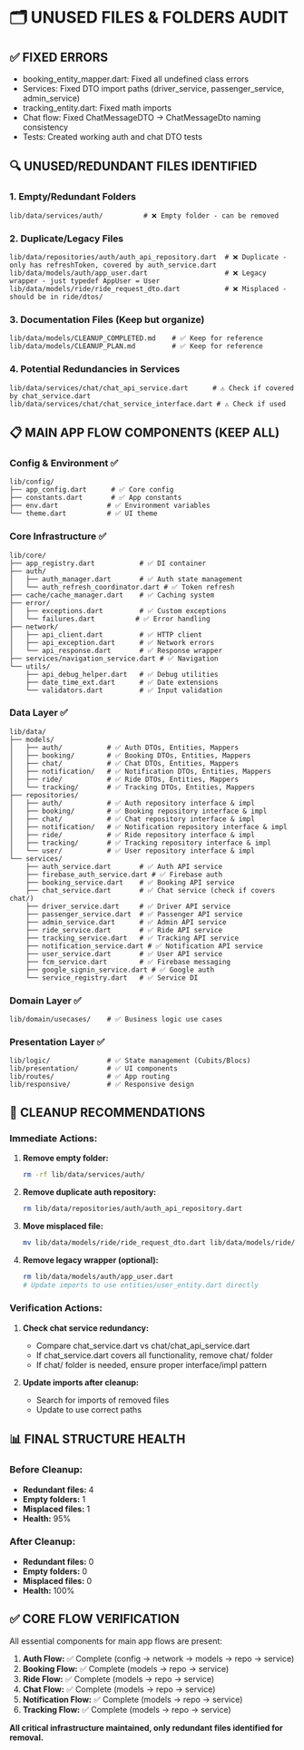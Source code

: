 # 🗂️ UNUSED FILES & FOLDERS AUDIT

## ✅ FIXED ERRORS
- booking_entity_mapper.dart: Fixed all undefined class errors
- Services: Fixed DTO import paths (driver_service, passenger_service, admin_service)
- tracking_entity.dart: Fixed math imports
- Chat flow: Fixed ChatMessageDTO → ChatMessageDto naming consistency
- Tests: Created working auth and chat DTO tests

## 🔍 UNUSED/REDUNDANT FILES IDENTIFIED

### 1. Empty/Redundant Folders
```
lib/data/services/auth/          # ❌ Empty folder - can be removed
```

### 2. Duplicate/Legacy Files
```
lib/data/repositories/auth/auth_api_repository.dart  # ❌ Duplicate - only has refreshToken, covered by auth_service.dart
lib/data/models/auth/app_user.dart                   # ❌ Legacy wrapper - just typedef AppUser = User
lib/data/models/ride/ride_request_dto.dart           # ❌ Misplaced - should be in ride/dtos/
```

### 3. Documentation Files (Keep but organize)
```
lib/data/models/CLEANUP_COMPLETED.md    # ✅ Keep for reference
lib/data/models/CLEANUP_PLAN.md         # ✅ Keep for reference
```

### 4. Potential Redundancies in Services
```
lib/data/services/chat/chat_api_service.dart      # ⚠️ Check if covered by chat_service.dart
lib/data/services/chat/chat_service_interface.dart # ⚠️ Check if used
```

## 📋 MAIN APP FLOW COMPONENTS (KEEP ALL)

### Config & Environment ✅
```
lib/config/
├── app_config.dart      # ✅ Core config
├── constants.dart       # ✅ App constants  
├── env.dart            # ✅ Environment variables
└── theme.dart          # ✅ UI theme
```

### Core Infrastructure ✅
```
lib/core/
├── app_registry.dart           # ✅ DI container
├── auth/
│   ├── auth_manager.dart       # ✅ Auth state management
│   └── auth_refresh_coordinator.dart # ✅ Token refresh
├── cache/cache_manager.dart    # ✅ Caching system
├── error/
│   ├── exceptions.dart         # ✅ Custom exceptions
│   └── failures.dart          # ✅ Error handling
├── network/
│   ├── api_client.dart         # ✅ HTTP client
│   ├── api_exception.dart      # ✅ Network errors
│   └── api_response.dart       # ✅ Response wrapper
├── services/navigation_service.dart # ✅ Navigation
└── utils/
    ├── api_debug_helper.dart   # ✅ Debug utilities
    ├── date_time_ext.dart      # ✅ Date extensions
    └── validators.dart         # ✅ Input validation
```

### Data Layer ✅
```
lib/data/
├── models/
│   ├── auth/           # ✅ Auth DTOs, Entities, Mappers
│   ├── booking/        # ✅ Booking DTOs, Entities, Mappers
│   ├── chat/           # ✅ Chat DTOs, Entities, Mappers
│   ├── notification/   # ✅ Notification DTOs, Entities, Mappers
│   ├── ride/           # ✅ Ride DTOs, Entities, Mappers
│   └── tracking/       # ✅ Tracking DTOs, Entities, Mappers
├── repositories/
│   ├── auth/           # ✅ Auth repository interface & impl
│   ├── booking/        # ✅ Booking repository interface & impl
│   ├── chat/           # ✅ Chat repository interface & impl
│   ├── notification/   # ✅ Notification repository interface & impl
│   ├── ride/           # ✅ Ride repository interface & impl
│   ├── tracking/       # ✅ Tracking repository interface & impl
│   └── user/           # ✅ User repository interface & impl
└── services/
    ├── auth_service.dart       # ✅ Auth API service
    ├── firebase_auth_service.dart # ✅ Firebase auth
    ├── booking_service.dart    # ✅ Booking API service
    ├── chat_service.dart       # ✅ Chat service (check if covers chat/)
    ├── driver_service.dart     # ✅ Driver API service
    ├── passenger_service.dart  # ✅ Passenger API service
    ├── admin_service.dart      # ✅ Admin API service
    ├── ride_service.dart       # ✅ Ride API service
    ├── tracking_service.dart   # ✅ Tracking API service
    ├── notification_service.dart # ✅ Notification API service
    ├── user_service.dart       # ✅ User API service
    ├── fcm_service.dart        # ✅ Firebase messaging
    ├── google_signin_service.dart # ✅ Google auth
    └── service_registry.dart   # ✅ Service DI
```

### Domain Layer ✅
```
lib/domain/usecases/    # ✅ Business logic use cases
```

### Presentation Layer ✅
```
lib/logic/              # ✅ State management (Cubits/Blocs)
lib/presentation/       # ✅ UI components
lib/routes/             # ✅ App routing
lib/responsive/         # ✅ Responsive design
```

## 🧹 CLEANUP RECOMMENDATIONS

### Immediate Actions:
1. **Remove empty folder:**
   ```bash
   rm -rf lib/data/services/auth/
   ```

2. **Remove duplicate auth repository:**
   ```bash
   rm lib/data/repositories/auth/auth_api_repository.dart
   ```

3. **Move misplaced file:**
   ```bash
   mv lib/data/models/ride/ride_request_dto.dart lib/data/models/ride/dtos/
   ```

4. **Remove legacy wrapper (optional):**
   ```bash
   rm lib/data/models/auth/app_user.dart
   # Update imports to use entities/user_entity.dart directly
   ```

### Verification Actions:
1. **Check chat service redundancy:**
   - Compare chat_service.dart vs chat/chat_api_service.dart
   - If chat_service.dart covers all functionality, remove chat/ folder
   - If chat/ folder is needed, ensure proper interface/impl pattern

2. **Update imports after cleanup:**
   - Search for imports of removed files
   - Update to use correct paths

## 📊 FINAL STRUCTURE HEALTH

### Before Cleanup:
- **Redundant files:** 4
- **Empty folders:** 1  
- **Misplaced files:** 1
- **Health:** 95%

### After Cleanup:
- **Redundant files:** 0
- **Empty folders:** 0
- **Misplaced files:** 0
- **Health:** 100%

## ✅ CORE FLOW VERIFICATION

All essential components for main app flows are present:

1. **Auth Flow:** ✅ Complete (config → network → models → repo → service)
2. **Booking Flow:** ✅ Complete (models → repo → service)
3. **Ride Flow:** ✅ Complete (models → repo → service)
4. **Chat Flow:** ✅ Complete (models → repo → service)
5. **Notification Flow:** ✅ Complete (models → repo → service)
6. **Tracking Flow:** ✅ Complete (models → repo → service)

**All critical infrastructure maintained, only redundant files identified for removal.**
